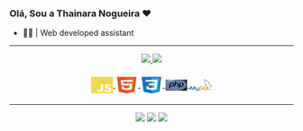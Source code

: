 ### Olá, Sou a Thainara Nogueira ❤


- 👩‍💻 | Web developed assistant 
<hr>
<div align="center">
  <a href="https://github.com/NogueiraThainara">
  <img height="150em" src="https://github-readme-stats.vercel.app/api?username=NogueiraThainara&show_icons=true&theme=dracula&include_all_commits=true&count_private=true"/>
  <img height="150em" src="https://github-readme-stats.vercel.app/api/top-langs/?username=NogueiraThainara&layout=compact&langs_count=7&theme=dracula"/>
</div>
<div align="center"><br>
  <img align="center" alt="thainara-Js" height="30" width="40" src="https://raw.githubusercontent.com/devicons/devicon/master/icons/javascript/javascript-plain.svg">
  <img align="center" alt="thainara-HTML" height="30" width="40" src="https://raw.githubusercontent.com/devicons/devicon/master/icons/html5/html5-original.svg">
  <img align="center" alt="thainara-CSS" height="30" width="40" src="https://raw.githubusercontent.com/devicons/devicon/master/icons/css3/css3-original.svg">
   <img align="center" alt="thainara-PHP" height="40" width="40" src="https://raw.githubusercontent.com/devicons/devicon/master/icons/php/php-original.svg">
  <img align="center" alt="thainara-MySQL" height="40" width="40" src="https://raw.githubusercontent.com/devicons/devicon/master/icons/mysql/mysql-original-wordmark.svg">
  
  
  
</div>
<hr>
<div align="center"> 
  <a href="https://discord.com/channels/938873207501520946/938873208218742865" target="_blank"><img src="https://img.shields.io/badge/Discord-7289DA?style=for-the-badge&logo=discord&logoColor=white" target="_blank"></a> 
  <a href = "mailto:thainara.nogueira99@gmail.com"><img src="https://img.shields.io/badge/-Gmail-%23333?style=for-the-badge&logo=gmail&logoColor=white" target="_blank"></a>
  <a href="https://www.linkedin.com/in/thainara-nogueira-36a27a1a0/" target="_blank"><img src="https://img.shields.io/badge/-LinkedIn-%230077B5?style=for-the-badge&logo=linkedin&logoColor=white" target="_blank"></a> 
</div>

